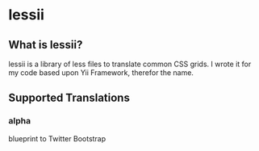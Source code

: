 lessii 
============


## What is lessii?
lessii is a library of less files to translate common CSS grids.
I wrote it for my code based upon Yii Framework, therefor the name.

## Supported Translations

### alpha
blueprint to Twitter Bootstrap
